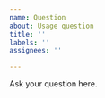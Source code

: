```yaml
---
name: Question
about: Usage question
title: ''
labels: ''
assignees: ''

---
```


Ask your question here.
